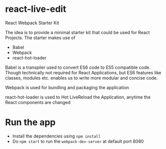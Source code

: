 # react-live-edit
React Webpack Starter Kit

The idea is to provide a minimal starter kit that could be used for React Projects. The starter makes use of 
* Babel
* Webpack
* react-hot-loader

Babel is a transpiler used to convert ES6 code to ES5 compatible code. Though technically not required for React Applications,
but ES6 features like classes, modules etc. enables us to write more modular and concise code.

Webpack is used for bundling and packaging the application

react-hot-loader is used to Hot LiveReload the Application, anytime the React components are changed

# Run the app
* Install the dependencies using `npm install`
* Do `npm start` to run the `webpack-dev-server` at default port 8080

